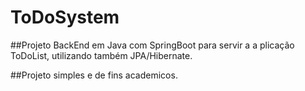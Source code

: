# ToDoSystem

##Projeto BackEnd em Java com SpringBoot para servir a a plicação ToDoList, utilizando também JPA/Hibernate.

##Projeto simples e de fins academicos.
